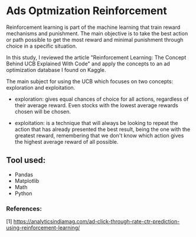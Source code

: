 # Ads Optmization Reinforcement

Reinforcement learning is part of the machine learning that train reward mechanisms
and punishment. The main objective is to take the best action or path possible to get the most
reward and minimal punishment through choice in a specific situation.

In this study, I reviewed the article "Reinforcement Learning: The Concept Behind UCB Explained With Code"
and apply the concepts to an ad optimization database I found on Kaggle.

The main subject for using the UCB which focuses on two concepts: exploration and
exploitation. 

- exploration: gives equal chances of choice for all actions, regardless of their
average reward. Even stocks with the lowest average rewards chosen will be chosen.

- exploitation: is a technique that will always be looking to repeat the action that has already
presented the best result, being the one with the greatest reward, remembering
that we don't know which action gives the highest average reward of all possible.

## Tool used:
- Pandas
- Matplotlib
- Math
- Python


### References:

[1] https://analyticsindiamag.com/ad-click-through-rate-ctr-prediction-using-reinforcement-learning/

